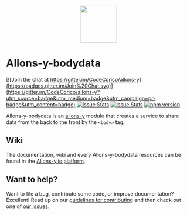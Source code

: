 <p align="center"><img src="http://codecorico.com/allons-y-logo.png" height="100" /></p>

# Allons-y-bodydata

[![Join the chat at https://gitter.im/CodeCorico/allons-y](https://badges.gitter.im/Join%20Chat.svg)](https://gitter.im/CodeCorico/allons-y?utm_source=badge&utm_medium=badge&utm_campaign=pr-badge&utm_content=badge)
[![Issue Stats](http://issuestats.com/github/codecorico/allons-y-bodydata/badge/issue)](http://issuestats.com/github/codecorico/allons-y)
[![Issue Stats](http://issuestats.com/github/codecorico/allons-y-bodydata/badge/pr)](http://issuestats.com/github/codecorico/allons-y)
[![npm version](https://badge.fury.io/js/allons-y-bodydata.svg)](https://badge.fury.io/js/allons-y-bodydata)

Allons-y-bodydata is an [allons-y](https://github.com/CodeCorico/allons-y) module that creates a service to share data from the back to the front by the ```<body>``` tag.

## Wiki

The documentation, wiki and every Allons-y-bodydata resources can be found in the [Allons-y.io platform](http://allons-y.io).

## Want to help?

Want to file a bug, contribute some code, or improve documentation? Excellent! Read up on our [guidelines for contributing](CONTRIBUTING.md) and then check out one of [our issues](https://github.com/CodeCorico/allons-y-bodydata/issues).
